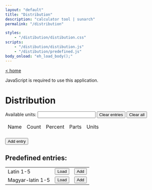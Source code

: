 ```yaml
---
layout: "default"
title: "Distribution"
description: "calculator tool | sunarch"
permalink: "/distribution"

styles:
    - "/distibution/distibution.css"
scripts:
    - "/distibution/distibution.js"
    - "/distibution/predefined.js"
body_onload: "eh_load_body();"
---
```

<!--
This Source Code Form is subject to the terms of the Mozilla Public
License, v. 2.0. If a copy of the MPL was not distributed with this
file, You can obtain one at http://mozilla.org/MPL/2.0/.
-->

[< home](../index.md)

<noscript>
    <p>JavaScript is required to use this application.</p>
</noscript>

# Distribution

<p>
    <label for="page-count">Available units: </label>
    <input type="number" name="page-count" id="page-count" onFocus="eh_focus_page_count();" onChange="eh_change_page_count();" />
    <input type="button" value="Clear entries" onClick="eh_button_clear_entries();" />
    <input type="button" value="Clear all" onClick="eh_button_clear_all();" />
</p>
<table>
    <thead>
        <tr>
            <td>Name</td>
            <td>Count</td>
            <td>Percent</td>
            <td>Parts</td>
            <td>Units</td>
        </tr>
        <tr>
            <td><span id="total-entries" class="total"></span></td>
            <td><span id="total-count" class="total"></span></td>
            <td><span id="total-percent" class="total percent"></td>
            <td><span id="total-parts" class="total"></td>
            <td><span id="total-units" class="total"></td>
        </tr>
    </thead>
    <tbody id="entries-container"></tbody>
</table>
<p>
    <input type="button" value="Add entry" onClick="eh_button_add_entry();" />
</p>

## Predefined entries:

<table>
    <tbody id="predefs-container">
        <tr>
            <td>Latin 1-5</td>
            <td><input type="button" value="Load" onClick="eh_button_load_predef('latin_1_5');" /></td>
            <td><input type="button" value="Add" onClick="eh_button_add_predef('latin_1_5');" /></td>
        </tr>
        <tr>
            <td>Magyar-latin 1-5</td>
            <td><input type="button" value="Load" onClick="eh_button_load_predef('magyar_latin_1_5');" /></td>
            <td><input type="button" value="Add" onClick="eh_button_add_predef('magyar_latin_1_5');" /></td>
        </tr>
    </tbody>
</table>
